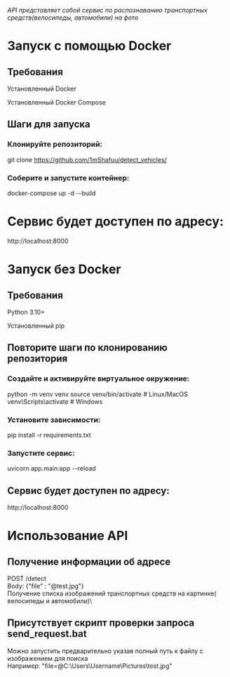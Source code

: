 *API представляет собой сервис по распознаванию транспортных средств(велосипеды,
автомобили) на фото*
# Запуск с помощью Docker
## Требования
 Установленный Docker

 Установленный Docker Compose

## Шаги для запуска
### Клонируйте репозиторий:
 git clone https://github.com/1mShafuu/detect_vehicles/



### Соберите и запустите контейнер:
 docker-compose up -d --build


# Сервис будет доступен по адресу:
 http://localhost:8000


# Запуск без Docker
## Требования
 Python 3.10+

 Установленный pip


## Повторите шаги по клонированию репозитория
### Создайте и активируйте виртуальное окружение:
 python -m venv venv
 source venv/bin/activate  # Linux/MacOS
 venv\Scripts\activate     # Windows


### Установите зависимости:
 pip install -r requirements.txt


### Запустите сервис:
 uvicorn app.main:app --reload


## Сервис будет доступен по адресу:

http://localhost:8000



# Использование API
## Получение информации об адресе

 POST /detect\
 Body: {"file" : "@test.jpg"}\
 Получение списка изображений транспортных средств на картинке( велосипеды и автомобили)\
  

 ## Присутствует скрипт проверки запроса send_request.bat
 Можно запустить предварительно указав полный путь к файлу с изображением для поиска\
 Например: "file=@C:\Users\Username\Pictures\test.jpg"